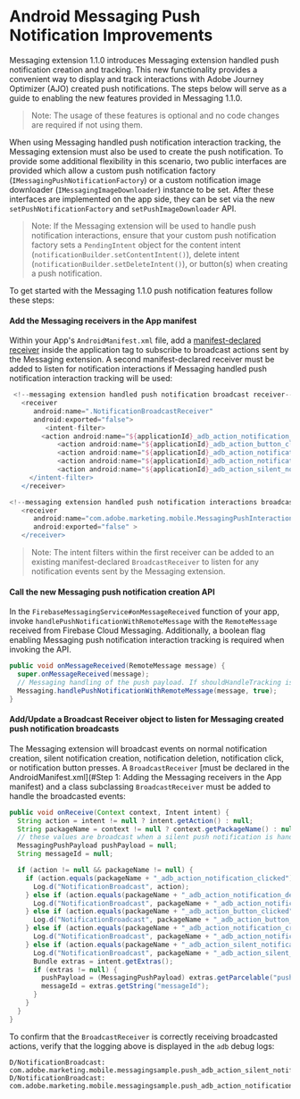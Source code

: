 # Android Messaging Push Notification Improvements

Messaging extension 1.1.0 introduces Messaging extension handled push notification creation and tracking. This new functionality provides a convenient way to display and track interactions with Adobe Journey Optimizer (AJO) created push notifications. The steps below will serve as a guide to enabling the new features provided in Messaging 1.1.0.

> Note: The usage of these features is optional and no code changes are required if not using them.

When using Messaging handled push notification interaction tracking, the Messaging extension must also be used to create the push notification. To provide some additional flexibility in this scenario, two public interfaces are provided which allow a custom push notification factory (`IMessagingPushNotificationFactory`) or a custom notification image downloader (`IMessagingImageDownloader`) instance to be set. After these interfaces are implemented on the app side, they can be set via the new `setPushNotificationFactory` and `setPushImageDownloader` API.

> Note:  If the Messaging extension will be used to handle push notification interactions, ensure that your custom push notification factory sets a `PendingIntent` object for the content intent (`notificationBuilder.setContentIntent()`), delete intent (`notificationBuilder.setDeleteIntent()`), or button(s) when creating a push notification.

To get started with the Messaging 1.1.0 push notification features follow these steps:

#### Add the Messaging receivers in the App manifest

Within your App's `AndroidManifest.xml` file, add a [manifest-declared receiver](https://developer.android.com/guide/components/broadcasts#manifest-declared-receivers) inside the application tag to subscribe to broadcast actions sent by the Messaging extension. A second manifest-declared receiver must be added to listen for notification interactions if Messaging handled push notification interaction tracking will be used:

```groovy
 <!--messaging extension handled push notification broadcast receiver-->
   <receiver
      android:name=".NotificationBroadcastReceiver"
      android:exported="false">
         <intent-filter>
	    <action android:name="${applicationId}_adb_action_notification_clicked" />
            <action android:name="${applicationId}_adb_action_button_clicked" />
            <action android:name="${applicationId}_adb_action_notification_deleted" />
            <action android:name="${applicationId}_adb_action_notification_created" />
            <action android:name="${applicationId}_adb_action_silent_notification_created" />
	 </intent-filter>
   </receiver>

<!--messaging extension handled push notification interactions broadcast receiver-->
   <receiver
      android:name="com.adobe.marketing.mobile.MessagingPushInteractionHandler"
      android:exported="false" >
   </receiver>
```

>  Note: The intent filters within the first receiver can be added to an existing manifest-declared `BroadcastReceiver` to listen for any notification events sent by the  Messaging extension.

#### Call the new Messaging push notification creation API

In the `FirebaseMessagingService#onMessageReceived` function of your app, invoke `handlePushNotificationWithRemoteMessage` with the `RemoteMessage` received from Firebase Cloud Messaging. Additionally, a boolean flag enabling Messaging push notification interaction tracking is required when invoking the API.

```java
public void onMessageReceived(RemoteMessage message) {
  super.onMessageReceived(message);
  // Messaging handling of the push payload. If shouldHandleTracking is true then the Messaging extension will handle push notification interaction tracking automatically.
  Messaging.handlePushNotificationWithRemoteMessage(message, true);
}
```

#### Add/Update a Broadcast Receiver object to listen for Messaging created push notification broadcasts

The Messaging extension will broadcast events on normal notification creation, silent notification creation, notification deletion, notification click, or notification button presses. A `BroadcastReceiver` [must be declared in the AndroidManifest.xml](#Step 1: Adding the Messaging receivers in the App manifest) and a class subclassing `BroadcastReceiver` must be added to handle the broadcasted events:

```java
public void onReceive(Context context, Intent intent) {
  String action = intent != null ? intent.getAction() : null;
  String packageName = context != null ? context.getPackageName() : null;
  // these values are broadcast when a silent push notification is handled by the Messaging extension
  MessagingPushPayload pushPayload = null;
  String messageId = null;

  if (action != null && packageName != null) {
    if (action.equals(packageName + "_adb_action_notification_clicked")) {
      Log.d("NotificationBroadcast", action);
    } else if (action.equals(packageName + "_adb_action_notification_deleted")) {
      Log.d("NotificationBroadcast", packageName + "_adb_action_notification_deleted");
    } else if (action.equals(packageName + "_adb_action_button_clicked")) {
      Log.d("NotificationBroadcast", packageName + "_adb_action_button_clicked");
    } else if (action.equals(packageName + "_adb_action_notification_created")) {
      Log.d("NotificationBroadcast", packageName + "_adb_action_notification_created");
    } else if (action.equals(packageName + "_adb_action_silent_notification_created")) {
      Log.d("NotificationBroadcast", packageName + "_adb_action_silent_notification_created");
      Bundle extras = intent.getExtras();
      if (extras != null) {
        pushPayload = (MessagingPushPayload) extras.getParcelable("pushPayload");
        messageId = extras.getString("messageId");
      }
    }
  }
}
```

To confirm that the `BroadcastReceiver` is correctly receiving broadcasted actions, verify that the logging above is displayed in the `adb` debug logs:

```
D/NotificationBroadcast: com.adobe.marketing.mobile.messagingsample.push_adb_action_silent_notification_created
D/NotificationBroadcast: com.adobe.marketing.mobile.messagingsample.push_adb_action_notification_created
```
